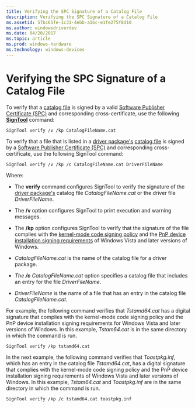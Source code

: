 ```yaml
---
title: Verifying the SPC Signature of a Catalog File
description: Verifying the SPC Signature of a Catalog File
ms.assetid: 57bc65fe-1c31-4ebb-a1bc-e1fe275f8d10
ms.author: windowsdriverdev
ms.date: 04/20/2017
ms.topic: article
ms.prod: windows-hardware
ms.technology: windows-devices
---
```


# Verifying the SPC Signature of a Catalog File


To verify that a [catalog file](catalog-files.md) is signed by a valid [Software Publisher Certificate (SPC)](software-publisher-certificate.md) and corresponding cross-certificate, use the following [**SignTool**](https://msdn.microsoft.com/library/windows/hardware/ff551778) command:

```
SignTool verify /v /kp CatalogFileName.cat 
```

To verify that a file that is listed in a [driver package's](driver-packages.md) [catalog file](catalog-files.md) is signed by a [Software Publisher Certificate (SPC)](software-publisher-certificate.md) and corresponding cross-certificate, use the following SignTool command:

```
SignTool verify /v /kp /c CatalogFileName.cat DriverFileName
```

Where:

-   The **verify** command configures SignTool to verify the signature of the [driver package's](driver-packages.md) catalog file *CatalogFileName.cat* or the driver file *DriverFileName*.

-   The **/v** option configures SignTool to print execution and warning messages.

-   The **/kp** option configures SignTool to verify that the signature of the file complies with the [kernel-mode code signing policy](kernel-mode-code-signing-policy--windows-vista-and-later-.md) and the [PnP device installation signing requirements](pnp-device-installation-signing-requirements--windows-vista-and-later-.md) of Windows Vista and later versions of Windows.

-   *CatalogFileName.cat* is the name of the catalog file for a driver package.

-   *The* ***/c*** *CatalogFileName.cat* option specifies a catalog file that includes an entry for the file *DriverFileName*.

-   *DriverFileName* is the name of a file that has an entry in the catalog file *CatalogFileName.cat*.

For example, the following command verifies that *Tstamd64.cat* has a digital signature that complies with the kernel-mode code signing policy and the PnP device installation signing requirements for Windows Vista and later versions of Windows. In this example, *Tstam64.cat* is in the same directory in which the command is run.

```
SignTool verify /kp tstamd64.cat
```

In the next example, the following command verifies that *Toastpkg.inf*, which has an entry in the catalog file *Tstamd64.cat*, has a digital signature that complies with the kernel-mode code signing policy and the PnP device installation signing requirements of Windows Vista and later versions of Windows. In this example, *Tstam64.cat* and *Toastpkg.inf* are in the same directory in which the command is run.

```
SignTool verify /kp /c tstamd64.cat toastpkg.inf
```

 

 





